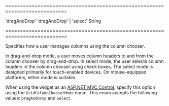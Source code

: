 ===========================================================================
<!--default-->'dragAndDrop'<!--/default-->
<!--acceptValues-->'dragAndDrop' | 'select'<!--/acceptValues-->
<!--type-->String<!--/type-->
===========================================================================

<!--shortDescription-->
Specifies how a user manages columns using the column chooser.
<!--/shortDescription-->

<!--fullDescription-->
In drag-and-drop mode, a user moves column headers to and from the column chooser by drag-and-drop. In select mode, the user selects column headers in the column chooser using check boxes. The select mode is designed primarily for touch-enabled devices. On mouse-equipped platforms, either mode is suitable.

When using the widget as an [ASP.NET MVC Control](/Documentation/Guide/ASP.NET_MVC_Controls/Fundamentals/), specify this option using the `GridColumnChooserMode` enum. This enum accepts the following values: `DragAndDrop` and `Select`.
<!--/fullDescription-->